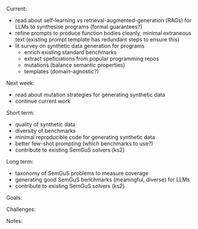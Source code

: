 Current:

- read about self-learning vs retrieval-augmented-generation (RAGs) for LLMs to synthesise programs (formal guarantees?)
- refine prompts to produce function bodies cleanly, minimal extraneous text (existing prompt template has redundant steps to ensure this)
- lit survey on synthetic data generation for programs
  - enrich existing standard benchmarks
  - extract speficiations from popular programming repos
  - mutations (balance semantic properties)
  - templates (domain-agnostic?)

Next week:

- read about mutation strategies for generating synthetic data
- continue current work

Short term:

- quality of synthetic data
- diversity of benchmarks
- minimal reproducible code for generating synthetic data
- better few-shot prompting (which benchmarks to use?)
- contribute to existing SemGuS solvers (ks2)

Long term:

- taxonomy of SemGuS problems to measure coverage
- generating good SemGuS benchmarks (meaningful, diverse) for LLMs
- contribute to existing SemGuS solvers (ks2)

Goals:

Challenges:

Notes:
